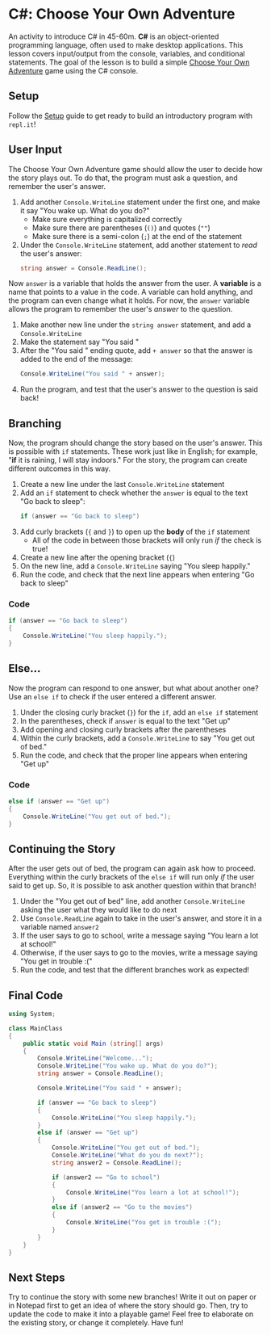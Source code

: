 # <span>C#</span>: Choose Your Own Adventure
An activity to introduce C# in 45-60m. **C#** is an object-oriented programming language, often used to make desktop applications. This lesson covers input/output from the console, variables, and conditional statements. The goal of the lesson is to build a simple [Choose Your Own Adventure](https://en.wikipedia.org/wiki/Choose_Your_Own_Adventure) game using the C# console.

## Setup
Follow the [Setup](Setup.md) guide to get ready to build an introductory program with `repl.it`!

## User Input
The Choose Your Own Adventure game should allow the user to decide how the story plays out. To do that, the program must ask a question, and remember the user's answer. 

1. Add another `Console.WriteLine` statement under the first one, and make it say "You wake up. What do you do?"
	- Make sure everything is capitalized correctly
	- Make sure there are parentheses (`()`) and quotes (`""`)
	- Make sure there is a semi-colon (`;`) at the end of the statement
1. Under the `Console.WriteLine` statement, add another statement to _read_ the user's answer:  
	```cs
	string answer = Console.ReadLine();
	```

Now `answer` is a variable that holds the answer from the user. A **variable** is a name that points to a value in the code. A variable can hold anything, and the program can even change what it holds. For now, the `answer` variable allows the program to remember the user's _answer_ to the question.

1. Make another new line under the `string answer` statement, and add a `Console.WriteLine`
1. Make the statement say "You said "
1. After the "You said " ending quote, add `+ answer` so that the answer is added to the end of the message:  
	```cs
	Console.WriteLine("You said " + answer);
	```
1. Run the program, and test that the user's answer to the question is said back!

## Branching
Now, the program should change the story based on the user's answer. This is possible with `if` statements. These work just like in English; for example, "**if** it is raining, I will stay indoors." For the story, the program can create different outcomes in this way.

1. Create a new line under the last `Console.WriteLine` statement
1. Add an `if` statement to check whether the `answer` is equal to the text "Go back to sleep":  
	```cs
	if (answer == "Go back to sleep")
	```
1. Add curly brackets (`{` and `}`) to open up the **body** of the `if` statement
	- All of the code in between those brackets will only run _if_ the check is true!
1. Create a new line after the opening bracket (`{`)
1. On the new line, add a `Console.WriteLine` saying "You sleep happily."
1. Run the code, and check that the next line appears when entering "Go back to sleep"

### Code
```cs
if (answer == "Go back to sleep")
{
	Console.WriteLine("You sleep happily.");
}
```

## Else...
Now the program can respond to one answer, but what about another one? Use an `else if` to check if the user entered a different answer.

1. Under the closing curly bracket (`}`) for the `if`, add an `else if` statement
1. In the parentheses, check if `answer` is equal to the text "Get up"
1. Add opening and closing curly brackets after the parentheses
1. Within the curly brackets, add a `Console.WriteLine` to say "You get out of bed."
1. Run the code, and check that the proper line appears when entering "Get up"

### Code
```cs
else if (answer == "Get up")
{
	Console.WriteLine("You get out of bed.");
}
```

## Continuing the Story
After the user gets out of bed, the program can again ask how to proceed. Everything within the curly brackets of the `else if` will run only _if_ the user said to get up. So, it is possible to ask another question within that branch!

1. Under the "You get out of bed" line, add another `Console.WriteLine` asking the user what they would like to do next
1. Use `Console.ReadLine` again to take in the user's answer, and store it in a variable named `answer2`
1. If the user says to go to school, write a message saying "You learn a lot at school!"
1. Otherwise, if the user says to go to the movies, write a message saying "You get in trouble :("
1. Run the code, and test that the different branches work as expected!

## Final Code
```cs
using System;

class MainClass
{
	public static void Main (string[] args)
	{
		Console.WriteLine("Welcome...");
		Console.WriteLine("You wake up. What do you do?");
		string answer = Console.ReadLine();

		Console.WriteLine("You said " + answer);

		if (answer == "Go back to sleep")
		{
			Console.WriteLine("You sleep happily.");
		}
		else if (answer == "Get up")
		{
			Console.WriteLine("You get out of bed.");
			Console.WriteLine("What do you do next?");
			string answer2 = Console.ReadLine();

			if (answer2 == "Go to school")
			{
				Console.WriteLine("You learn a lot at school!");
			}
			else if (answer2 == "Go to the movies")
			{
				Console.WriteLine("You get in trouble :(");
			}
		}
	}
}
```

## Next Steps
Try to continue the story with some new branches! Write it out on paper or in Notepad first to get an idea of where the story should go. Then, try to update the code to make it into a playable game! Feel free to elaborate on the existing story, or change it completely. Have fun!